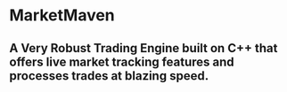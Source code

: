 # MarketMaven

## A Very Robust Trading Engine built on C++ that offers live market tracking features and processes trades at blazing speed.
